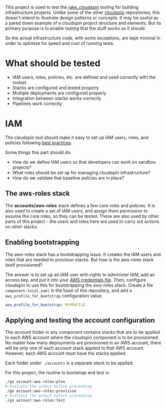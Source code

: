 
This project is used to test the [rake_cloudspin](https://github.com/cloudspinners/rake_cloudspin) tooling for building infrastructure projects. Unlike some of the other [cloudspin](https://github.com/cloudspinners) repositories, this doesn't intend to illustrate design patterns or concepts. It may be useful as a pared down example of a cloudspin project structure and elements. But its primary purpose is to enable testing that the stuff works as it should.

So the actual infrastructure code, with some exceptions, are kept minimal in order to optimize for speed and cost of running tests.


# What should be tested

- IAM users, roles, policies, etc. are defined and used correctly with the toolset
- Stacks are configured and tested properly
- Multiple deployments are configured properly
- Integration between stacks works correctly
- Pipelines work correctly


# IAM

The cloudspin tool should make it easy to set up IAM users, roles, and policies following [best practices](https://docs.aws.amazon.com/IAM/latest/UserGuide/best-practices.html). 

Some things this part should do:

- How do we define IAM users so that developers can work on sandbox projects?
- What roles should be set up for managing cloudspin infrastructure?
- How do we validate that baseline policies are in place?


## The aws-roles stack

The **accounts/aws-roles** stack defines a few core roles and policies. It is also used to create a set of IAM users, and assign them permission to assume the core roles, so they can be tested. These are also used by other parts of this project - the users and roles here are used to carry out actions on other stacks.


## Enabling bootstrapping

The aws-roles stack has a bootstrapping issue. It creates the IAM users and roles that are needed to provision stacks. But how is the aws-roles stack itself provisioned?

The answer is to set up an IAM user with rights to administer IAM, add an access key, and put it into your [AWS credentials file](https://docs.aws.amazon.com/cli/latest/userguide/cli-config-files.html). Then, configure cloudspin to use this for bootstrapping the aws-roles stack. Create a file `component-local.yaml` in the base of this repository, and add a `aws_profile_for_bootstrap` configuration value:

```yaml
aws_profile_for_bootstrap: MYPROFILE
```

## Applying and testing the account configuration

The *account* folder in any component contains stacks that are to be applied to each AWS account where the cloudspin component is to be provisioned. No matter how many deployments are provisioned in an AWS account, there will be only one of each account stack applied to that AWS account. However, each AWS account must have the stacks applied.

Each folder under `./accounts` is a separate stack to be applied.

For this project, the routine to bootstrap and test is:

```bash
./go account:aws-roles:plan
# Evaluate the output before proceeding
./go account:aws-roles:provision
# Evaluate the output before proceeding
./go account:aws-roles:test
```

